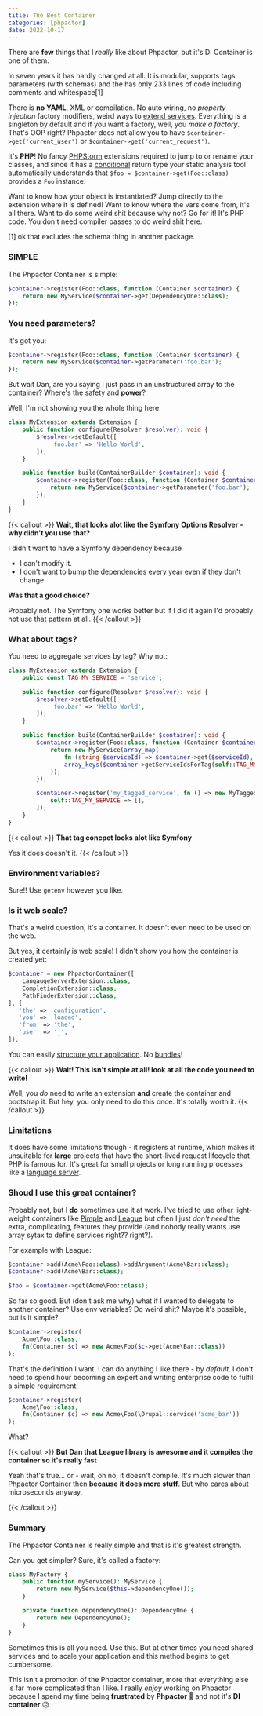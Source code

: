 ```yaml
--- 
title: The Best Container
categories: [phpactor]
date: 2022-10-17
---
```


There are **few** things that I _really_ like about Phpactor, but it's DI
Container is one of them.

In seven years it has hardly changed at all. It is modular, supports tags,
parameters (with schemas) and the has only 233 lines of code including
comments and whitespace[1]

There is **no YAML**, XML or compilation. No auto wiring, no _property injection_
factory modifiers, weird ways to [extend
services](https://github.com/silexphp/Pimple). Everything is a singleton by
default and if you want a factory, well, you _make a factory_. That's OOP
right? Phpactor does not allow you to have `$container->get('current_user')` or
`$container->get('current_request')`.

It's **PHP**! No fancy [PHPStorm](https://github.com/phpactor/phpactor) extensions required to jump to or rename your classes, and
since it has a [conditional](https://github.com/phpactor/container/blob/master/lib/Container.php#L12) return type your static analysis tool automatically
understands that `$foo = $container->get(Foo::class)` provides a `Foo`
instance.

Want to know how your object is instantiated? Jump directly to the extension
where it is defined! Want to know where the vars come from, it's all there.
Want to do some weird shit because why not? Go for it! It's PHP code. You
don't need compiler passes to do weird shit here.

[1] ok that excludes the schema thing in another
package.

### SIMPLE

The Phpactor Container is simple:

```php
$container->register(Foo::class, function (Container $container) {
    return new MyService($container->get(DependencyOne::class);
});
```

### You need parameters?

It's got you:

```php
$container->register(Foo::class, function (Container $container) {
    return new MyService($container->getParameter('foo.bar');
});
```

But wait Dan, are you saying I just pass in an unstructured array to the container? Where's the safety and **power**?

Well, I'm not showing you the whole thing here:

```php
class MyExtension extends Extension {
    public function configure(Resolver $resolver): void {
        $resolver->setDefault([
            'foo.bar' => 'Hello World',
        ]);
    }

    public function build(ContainerBuilder $container): void {
        $container->register(Foo::class, function (Container $container) {
            return new MyService($container->getParameter('foo.bar');
        });
    }
}
```

{{< callout >}}
**Wait, that looks alot like the Symfony Options Resolver - why didn't you use
that?**

I didn't want to have a Symfony dependency because 

- I can't modify it.
- I don't want to bump the dependencies every year even if they don't change.

**Was that a good choice?**

Probably not. The Symfony one works better but if I did it again I'd probably
not use that pattern at all.
{{< /callout >}}

### What about tags?

You need to aggregate services by tag? Why not:

```php
class MyExtension extends Extension {
    public const TAG_MY_SERVICE = 'service';

    public function configure(Resolver $resolver): void {
        $resolver->setDefault([
            'foo.bar' => 'Hello World',
        ]);
    }

    public function build(ContainerBuilder $container): void {
        $container->register(Foo::class, function (Container $container) {
            return new MyService(array_map(
                fn (string $serviceId) => $container->get($serviceId),
                array_keys($container->getServiceIdsForTag(self::TAG_MY_SERVICE))
            ));
        });

        $container->register('my_tagged_service', fn () => new MyTaggedService(), [
            self::TAG_MY_SERVICE => [],
        ]);
    }
}
```

{{< callout >}}
**That tag concpet looks alot like Symfony**

Yes it does doesn't it.
{{< /callout >}}


### Environment variables?

Sure!! Use `getenv` however you like.

### Is it web scale?

That's a weird question, it's a container. It doesn't even need to be used on
the web.

But yes, it certainly is web scale! I didn't show you how the container is
created yet:

```php
$container = new PhpactorContainer([
    LangaugeServerExtension::class,
    CompletionExtension::class,
    PathFinderExtension::class,
], [
   'the' => 'configuration',
   'you' => 'loaded',
   'from' => 'the',
   'user' => '_',
]);
```

You can easily [structure your
application](https://github.com/phpactor/phpactor/tree/master/lib/Extension). No [bundles](https://symfony.com/doc/current/bundles.html)!

{{< callout >}}
**Wait! This isn't simple at all! look at all the code you need to write!**

Well, you _do_ need to write an extension **and** create the container and
bootstrap it. But hey, you only need to do this once. It's totally worth it.
{{< /callout >}}


### Limitations

It does have some limitations though - it registers at runtime, which makes it
unsuitable for **large** projects that have the short-lived request lifecycle that
PHP is famous for. It's great for small projects or long running processes
like a [language server](https://github.com/phpactor/language-server).

### Shoud I use this great container?

Probably not, but I **do** sometimes use it at work. I've tried to use other
light-weight containers like [Pimple](https://github.com/silexphp/Pimple) and
[League](https://container.thephpleague.com/) but often I just _don't need_
the extra, complicating, features they provide (and nobody really wants use
array sytax to define services right?? right?).

For example with League:

```php
$container->add(Acme\Foo::class)->addArgument(Acme\Bar::class);
$container->add(Acme\Bar::class);

$foo = $container->get(Acme\Foo::class);
```

So far so good. But (don't ask me why) what if I wanted to delegate to another
container? Use env variables? Do weird shit? Maybe it's possible, but is it
simple?

```php
$container->register(
    Acme\Foo::class, 
    fn(Container $c) => new Acme\Foo($c->get(Acme\Bar::class))
);
```

That's the definition I want. I can do anything I like there - by _default_. I
don't need to spend hour becoming an expert and writing enterprise code to
fulfil a simple requirement:

```php
$container->register(
    Acme\Foo::class, 
    fn(Container $c) => new Acme\Foo(\Drupal::service('acme_bar'))
);
```

What?

{{< callout >}}
**But Dan that League library is awesome and it compiles the container so it's really
fast**

Yeah that's true... or - wait, oh no, it doesn't compile. It's much slower
than Phpactor Container then **because it does more stuff**. But who cares about microseconds anyway.

{{< /callout >}}

### Summary

The Phpactor Container is really simple and that is it's greatest strength.

Can you get simpler? Sure, it's called a factory:

```php
class MyFactory {
    public function myService(): MyService {
        return new MyService($this->dependencyOne());
    }

    private function dependencyOne(): DependencyOne {
        return new DependencyOne();
    }
}
```

Sometimes this is all you need. Use this. But at other times you need shared
services and to scale your application and this method begins to get
cumbersome.

This isn't a promotion of the Phpactor container, more that everything else is
far more complicated than I like. I really _enjoy_ working on Phpactor because I spend my
time being **frustrated** by **Phpactor** 🥳 and not it's **DI container** 😥
